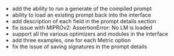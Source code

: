 - add the ability to run a generate of the compiled prompt
- ability to load an existing prompt back into the interface
- add description of each field in the prompt details section
- fix issue with MIPROv2: AssertionError: No LM is loaded
- support all the various optimizers and modules in the interface
- add three examples, one for each Metric option
- fix the issue of saving signatures in the prompt details
